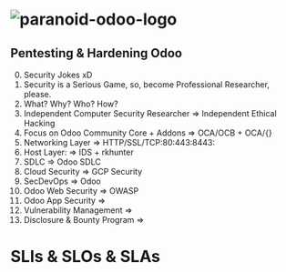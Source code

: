 # ![paranoid-odoo-logo](/docs/paranoidodoo-logo.png)

## Pentesting &amp; Hardening Odoo 

0. Security Jokes xD
1. Security is a Serious Game, so, become Professional Researcher, please.
2. What? Why? Who? How?
3. Independent Computer Security Researcher => Independent Ethical Hacking
4. Focus on Odoo Community Core + Addons => OCA/OCB + OCA/{}
5. Networking Layer => HTTP/SSL/TCP:80:443:8443:
6. Host Layer: => IDS + rkhunter
7. SDLC => Odoo SDLC
8. Cloud Security => GCP Security
9. SecDevOps => Odoo
10. Odoo Web Security => OWASP
11. Odoo App Security => 
12. Vulnerability Management =>
13. Disclosure & Bounty Program =>

# SLIs & SLOs & SLAs

